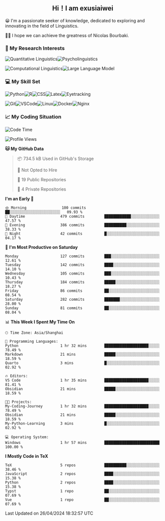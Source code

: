   

## <div align="center">Hi！I am exusiaiwei</div>  

😀 I'm a passionate seeker of knowledge, dedicated to exploring and innovating in the field of Linguistics.

🙋‍♂️ I hope we can achieve the greatness of Nicolas Bourbaki.

### 🔬 My Research Interests  

![Quantitative Linguistics](https://img.shields.io/badge/Quantitative%20Linguistics-%230072CC.svg?&style=for-the-badge&logo=appveyor&logoColor=white)![Psycholinguistics](https://img.shields.io/badge/Psycholinguistics-%2301a3a1.svg?&style=for-the-badge&logo=AWS%20Amplify&logoColor=white)

![Computational Linguistics](https://img.shields.io/badge/Computational%20Linguistics-%231877F2.svg?&style=for-the-badge&logo=Markdown&logoColor=white)![Large Language Model](https://img.shields.io/badge/Large%20Language%20Model-%23F76300.svg?&style=for-the-badge&logo=Android&logoColor=white)

### 💻 My Skill Set

![Python](https://img.shields.io/badge/Python-%2314354C.svg?style=for-the-badge&logo=python&logoColor=white&color=2AB3E3)![R](https://img.shields.io/badge/-R-276DC3?style=for-the-badge&logo=r&logoColor=white)![CSS](https://img.shields.io/badge/-CSS-1572B6?style=for-the-badge&logo=css3&logoColor=white)![Latex](https://img.shields.io/badge/-Latex-008080?style=for-the-badge&logo=latex&logoColor=white)![Eyetracking](https://img.shields.io/badge/Eyetracking-%230078D6?style=for-the-badge&logo=SearXNG&logoColor=#3050FF)

![Git](https://img.shields.io/badge/-Git-F05032?style=for-the-badge&logo=git&logoColor=white)![VSCode](https://img.shields.io/badge/-VSCode-007ACC?style=for-the-badge&logo=visual-studio-code&logoColor=white)![Linux](https://img.shields.io/badge/-Linux-FCC624?style=for-the-badge&logo=linux&logoColor=black)![Docker](https://img.shields.io/badge/-Docker-2496ED?style=for-the-badge&logo=docker&logoColor=white)![Nginx](https://img.shields.io/badge/-Nginx-009639?style=for-the-badge&logo=nginx&logoColor=white)

### 📈 My Coding Situation

<!--START_SECTION:waka-->
![Code Time](http://img.shields.io/badge/Code%20Time-114%20hrs%2043%20mins-blue)

![Profile Views](http://img.shields.io/badge/Profile%20Views-0-blue)

**🐱 My GitHub Data** 

> 📦 734.5 kB Used in GitHub's Storage 
 > 
> 🚫 Not Opted to Hire
 > 
> 📜 19 Public Repositories 
 > 
> 🔑 4 Private Repositories 
 > 
**I'm an Early 🐤** 

```text
🌞 Morning                100 commits         ██░░░░░░░░░░░░░░░░░░░░░░░   09.93 % 
🌆 Daytime                479 commits         ████████████░░░░░░░░░░░░░   47.57 % 
🌃 Evening                386 commits         ██████████░░░░░░░░░░░░░░░   38.33 % 
🌙 Night                  42 commits          █░░░░░░░░░░░░░░░░░░░░░░░░   04.17 % 
```
📅 **I'm Most Productive on Saturday** 

```text
Monday                   127 commits         ███░░░░░░░░░░░░░░░░░░░░░░   12.61 % 
Tuesday                  142 commits         ████░░░░░░░░░░░░░░░░░░░░░   14.10 % 
Wednesday                105 commits         ███░░░░░░░░░░░░░░░░░░░░░░   10.43 % 
Thursday                 184 commits         █████░░░░░░░░░░░░░░░░░░░░   18.27 % 
Friday                   86 commits          ██░░░░░░░░░░░░░░░░░░░░░░░   08.54 % 
Saturday                 282 commits         ███████░░░░░░░░░░░░░░░░░░   28.00 % 
Sunday                   81 commits          ██░░░░░░░░░░░░░░░░░░░░░░░   08.04 % 
```


📊 **This Week I Spent My Time On** 

```text
🕑︎ Time Zone: Asia/Shanghai

💬 Programming Languages: 
Python                   1 hr 32 mins        ████████████████████░░░░░   78.49 % 
Markdown                 21 mins             █████░░░░░░░░░░░░░░░░░░░░   18.59 % 
Quarto                   3 mins              █░░░░░░░░░░░░░░░░░░░░░░░░   02.92 % 

🔥 Editors: 
VS Code                  1 hr 35 mins        ████████████████████░░░░░   81.41 % 
Obsidian                 21 mins             █████░░░░░░░░░░░░░░░░░░░░   18.59 % 

🐱‍💻 Projects: 
My-Coding-Journey        1 hr 32 mins        ████████████████████░░░░░   78.49 % 
Obsidian                 21 mins             █████░░░░░░░░░░░░░░░░░░░░   18.59 % 
My-Python-Learning       3 mins              █░░░░░░░░░░░░░░░░░░░░░░░░   02.92 % 

💻 Operating System: 
Windows                  1 hr 57 mins        █████████████████████████   100.00 % 
```

**I Mostly Code in TeX** 

```text
TeX                      5 repos             ██████████░░░░░░░░░░░░░░░   38.46 % 
JavaScript               2 repos             ████░░░░░░░░░░░░░░░░░░░░░   15.38 % 
Python                   2 repos             ████░░░░░░░░░░░░░░░░░░░░░   15.38 % 
Typst                    1 repo              ██░░░░░░░░░░░░░░░░░░░░░░░   07.69 % 
Vue                      1 repo              ██░░░░░░░░░░░░░░░░░░░░░░░   07.69 % 
```




 Last Updated on 26/04/2024 18:32:57 UTC
<!--END_SECTION:waka-->
